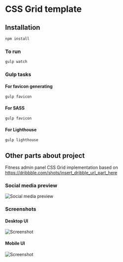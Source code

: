 # CSS Grid template

## Installation

```bash
npm install
```

### To run

```bash
gulp watch
```

### Gulp tasks

#### For favicon generating

```bash
gulp favicon
```

#### For SASS

```bash
gulp favicon
```

#### For Lighthouse

```bash
gulp lighthouse
```

## Other parts about project

Fitness admin panel CSS Grid implementation based on https://dribbble.com/shots/insert_dribble_url_part_here

### Social media preview

![Social media preview](https://raw.githubusercontent.com/ozcanzaferayan/insert_repo_name_here/master/art/social/social.png)

### Screenshots

#### Desktop UI

![Screenshot](https://raw.githubusercontent.com/ozcanzaferayan/insert_repo_name_here/master/art/screenshots/web.png)

#### Mobile UI

![Screenshot](https://raw.githubusercontent.com/ozcanzaferayan/insert_repo_name_here/master/art/screenshots/mobile.jpg)
